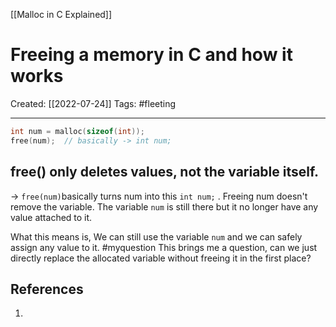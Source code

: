 [[Malloc in C Explained]]

# Freeing a memory in C and how it works
Created:  [[2022-07-24]]
Tags: #fleeting 

---
```c
int num = malloc(sizeof(int));
free(num);  // basically -> int num;
``` 

## free() only deletes values, not the variable itself. 
-> `free(num)`basically turns num into this `int num;` . 
Freeing num doesn't remove the variable. 
The variable `num` is still there but it no longer have any value attached to it. 


What this means is, 
We can still use the variable `num` and we can safely assign any value to it. 
#myquestion This brings me a question, can we just directly replace the allocated variable without freeing it in the first place?











## References
1. 